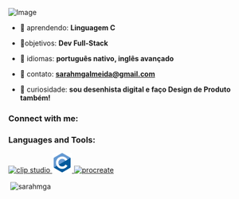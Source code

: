 ![Image](https://github.com/user-attachments/assets/a8d79460-b01a-4316-99fd-4d90b83071e5)


- 🌱 aprendendo: **Linguagem C**

- 🌠objetivos: **Dev Full-Stack**

- 📃 idiomas: **português nativo, inglês avançado**

- 💌 contato: **sarahmgalmeida@gmail.com**

- 🎀 curiosidade: **sou desenhista digital e faço Design de Produto também!**

<h3 align="left">Connect with me:</h3>
<p align="left">
</p>


<h3 align="left">Languages and Tools:</h3>
<p align="left"> <a href="https://www.clipstudio.net/pt/purchase/" target="_blank" rel="noreferrer"> <img 
src="https://encrypted-tbn0.gstatic.com/images?q=tbn:ANd9GcRD69aFbSDFK2oBlC1BfZRG98NYfNBGx5Q2hA&s" alt="clip studio" width="40" height="40"/> </a> <a href="https://www.cprogramming.com/" target="_blank" rel="noreferrer"> <img src="https://raw.githubusercontent.com/devicons/devicon/master/icons/c/c-original.svg" alt="c" width="40" height="40"/> </a> <a href="https://procreate.com/" target="_blank" rel="noreferrer"> <img src="https://logovector.co.uk/cdn/shop/articles/procreate-logo_600x.jpg?v=1683203401" alt="procreate" width="40" height="40"/> </a> </p>

<p>&nbsp;<img align="center" src="https://github-readme-stats.vercel.app/api?username=sarahmga&show_icons=true&locale=en" alt="sarahmga" /></p>
